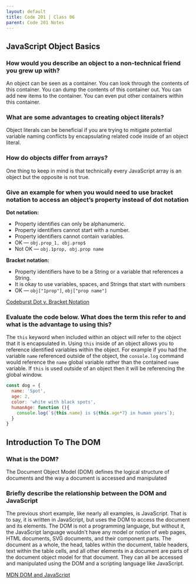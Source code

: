 ```yaml
---
layout: default
title: Code 201 | Class 06
parent: Code 201 Notes
---
```


## JavaScript Object Basics

### How would you describe an object to a non-technical friend you grew up with?

An object can be seen as a container. You can look through the contents of this container. You can dump the contents of this container out. You can add new items to the container. You can even put other containers within this container.

### What are some advantages to creating object literals?

Object literals can be beneficial if you are trying to mitigate potential variable naming conflicts by encapsulating related code inside of an object literal.

### How do objects differ from arrays?

One thing to keep in mind is that technically every JavaScript array is an object but the opposite is not true.

### Give an example for when you would need to use bracket notation to access an object’s property instead of dot notation

**Dot notation:**

* Property identifies can only be alphanumeric.
* Property identifiers cannot start with a number.
* Property identifiers cannot contain variables.
* OK — `obj.prop_1, obj.prop$`
* Not OK — `obj.1prop, obj.prop name`

**Bracket notation:**

* Property identifiers have to be a String or a variable that references a String.
* It is okay to use variables, spaces, and Strings that start with numbers
* OK — `obj["1prop"]`, `obj["prop name"]`

[Codeburst Dot v. Bracket Notation](https://codeburst.io/javascript-quickie-dot-notation-vs-bracket-notation-333641c0f781)

### Evaluate the code below. What does the term this refer to and what is the advantage to using this?

The `this` keyword when included within an object will refer to the object that it is encapsulated in. Using `this` inside of an object allows you to reference identified variables within the object. For example if you had the variable `name` referenced outside of the object, the `console.log` command would reference the `name` global variable rather than the contained `name` variable. If `this` is used outside of an object then it will be referencing the global window.

```js
const dog = {
  name: 'Spot',
  age: 2,
  color: 'white with black spots',
  humanAge: function (){
    console.log(`${this.name} is ${this.age*7} in human years`);
  }
}
```

## Introduction To The DOM

### What is the DOM?

The Document Object Model (DOM) defines the logical structure of documents and the way a document is accessed and manipulated

### Briefly describe the relationship between the DOM and JavaScript

The previous short example, like nearly all examples, is JavaScript. That is to say, it is written in JavaScript, but uses the DOM to access the document and its elements. The DOM is not a programming language, but without it, the JavaScript language wouldn't have any model or notion of web pages, HTML documents, SVG documents, and their component parts. The document as a whole, the head, tables within the document, table headers, text within the table cells, and all other elements in a document are parts of the document object model for that document. They can all be accessed and manipulated using the DOM and a scripting language like JavaScript.

[MDN DOM and JavaScript](https://developer.mozilla.org/en-US/docs/Web/API/Document_Object_Model/Introduction)
